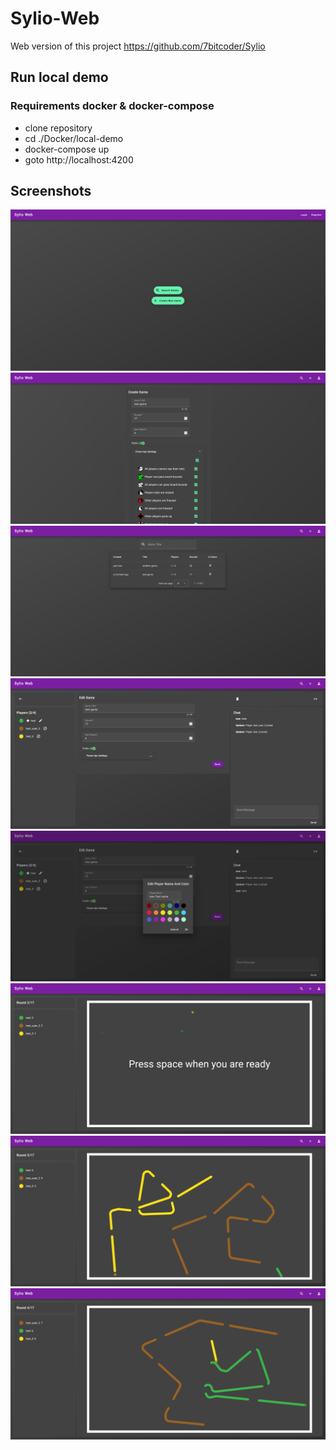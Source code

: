# Sylio-Web

Web version of this project
https://github.com/7bitcoder/Sylio

## Run local demo

### Requirements docker & docker-compose

- clone repository
- cd ./Docker/local-demo
- docker-compose up
- goto http://localhost:4200

## Screenshots

![home](Screenshots/home.png)
![create-game](Screenshots/create-game.png)
![list-games](Screenshots/list-games.png)
![game-lobby](Screenshots/game-lobby.png)
![edit-player](Screenshots/edit-player.png)
![gameplay-1](Screenshots/gameplay-1.png)
![gameplay-2](Screenshots/gameplay-2.png)
![gameplay-3](Screenshots/gameplay-3.png)

